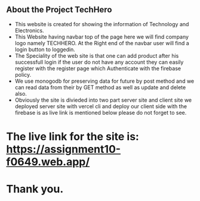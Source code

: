 ## About the Project TechHero

- This website is created for showing the information of Technology and Electronics.
- This Website having navbar top of the page here we will find company logo namely TECHHERO. At the Right end of the navbar user will find a login button to loggedin.
- The Speciality of the web site is that one can add product after his successfull login if the user do not have any account they can easily register with the register page which Authenticate with the firebase policy. 
- We use monogodb for preserving data for future by post method and we can read data from their by GET method as well as update and delete also. 
- Obviously the site is divieded into two part server site and client site we deployed server site with vercel cli and deploy our client side with the firebase is as live link is mentioned below please do not forget to see.

# The live link for the site is: https://assignment10-f0649.web.app/

# Thank you.
